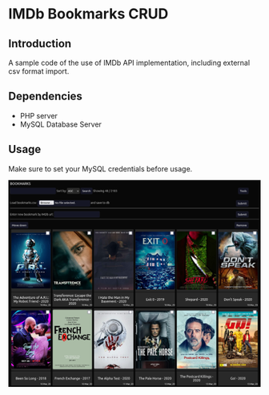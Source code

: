 # IMDb Bookmarks CRUD

## Introduction
A sample code of the use of IMDb API implementation, including external csv format import.

## Dependencies
- PHP server
- MySQL Database Server

## Usage
Make sure to set your MySQL credentials before usage.

![plot](screenshot.png)
